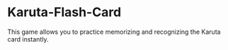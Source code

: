 # Karuta-Flash-Card
This game allows you to practice memorizing and recognizing the Karuta card instantly.
